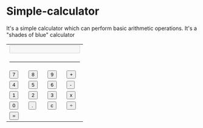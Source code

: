# Simple-calculator
It's a simple calculator which can perform basic arithmetic operations. It's a "shades of blue" calculator
 <html>
  <form name="calculator"> 
   <table> 
    <tbody> 
     <tr> 
      <td colspan="4"> <input type="text" name="display" id="display" disabled> </td> 
     </tr> 
     <tr> 
      <td colspan="4"> 
       <hr></td> 
     </tr> 
     <tr> 
      <td><input type="button" name="one" value="7" onclick="calculator.display.value += '7'"></td> 
      <td><input type="button" name="two" value="8" onclick="calculator.display.value += '8'"></td> 
      <td><input type="button" name="three" value="9" onclick="calculator.display.value += '9'"></td> 
      <td><input type="button" class="operator" name="plus" value="+" onclick="calculator.display.value += '+'"></td> 
     </tr> 
     <tr> 
      <td><input type="button" name="four" value="4" onclick="calculator.display.value += '4'"></td> 
      <td><input type="button" name="five" value="5" onclick="calculator.display.value += '5'"></td> 
      <td><input type="button" name="six" value="6" onclick="calculator.display.value += '6'"></td> 
      <td><input type="button" class="operator" name="minus" value="-" onclick="calculator.display.value += '-'"></td> 
     </tr> 
     <tr> 
      <td><input type="button" name="one" value="1" onclick="calculator.display.value += '1'"></td> 
      <td><input type="button" name="two" value="2" onclick="calculator.display.value += '2'"></td> 
      <td><input type="button" name="three" value="3" onclick="calculator.display.value += '3'"></td> 
      <td><input type="button" class="operator" name="times" value="x" onclick="calculator.display.value += '*'"></td> 
     </tr> 
     <tr> 
      <td><input type="button" name="zero" value="0" onclick="calculator.display.value += '0'"></td> 
      <td><input type="button" name="dot" value="." onclick="calculator.display.value += '.'"></td> 
      <td><input type="button" id="clear" name="clear" value="c" onclick="calculator.display.value = ''"></td> 
      <td><input type="button" class="operator" name="div" value="÷" onclick="calculator.display.value += '/'"></td> 
     </tr> 
     <tr> 
      <td colspan="8"> <button type="button" name="doit" value="=" onclick="calculator.display.value = eval(calculator.display.value)">=</button></td> 
     </tr> 
    </tbody> 
   </table> 
  </form>
